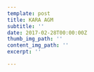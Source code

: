 ```yaml
---
template: post
title: KARA AGM
subtitle: ''
date: 2017-02-28T00:00:00Z
thumb_img_path: ''
content_img_path: ''
excerpt: ''

---
```


